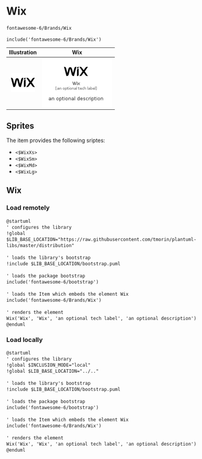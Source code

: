 # Wix


```text
fontawesome-6/Brands/Wix
```

```text
include('fontawesome-6/Brands/Wix')
```



| Illustration | Wix |
| :---: | :---: |
| ![illustration for Illustration](../../fontawesome-6/Brands/Wix.png) | ![illustration for Wix](../../fontawesome-6/Brands/Wix.Local.png) |



## Sprites
The item provides the following sriptes:

- `<$WixXs>`
- `<$WixSm>`
- `<$WixMd>`
- `<$WixLg>`





## Wix

### Load remotely
```plantuml
@startuml
' configures the library
!global $LIB_BASE_LOCATION="https://raw.githubusercontent.com/tmorin/plantuml-libs/master/distribution"

' loads the library's bootstrap
!include $LIB_BASE_LOCATION/bootstrap.puml

' loads the package bootstrap
include('fontawesome-6/bootstrap')

' loads the Item which embeds the element Wix
include('fontawesome-6/Brands/Wix')

' renders the element
Wix('Wix', 'Wix', 'an optional tech label', 'an optional description')
@enduml
```

### Load locally
```plantuml
@startuml
' configures the library
!global $INCLUSION_MODE="local"
!global $LIB_BASE_LOCATION="../.."

' loads the library's bootstrap
!include $LIB_BASE_LOCATION/bootstrap.puml

' loads the package bootstrap
include('fontawesome-6/bootstrap')

' loads the Item which embeds the element Wix
include('fontawesome-6/Brands/Wix')

' renders the element
Wix('Wix', 'Wix', 'an optional tech label', 'an optional description')
@enduml
```

